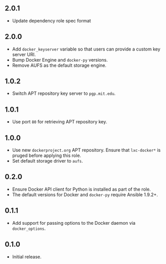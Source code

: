 ## 2.0.1
- Update dependency role spec format

## 2.0.0

- Add `docker_keyserver` variable so that users can provide a custom key server
  URI.
- Bump Docker Engine and `docker-py` versions.
- Remove AUFS as the default storage engine.

## 1.0.2

- Switch APT repository key server to `pgp.mit.edu`.

## 1.0.1

- Use port `80` for retrieving APT repository key.

## 1.0.0

- Use new `dockerproject.org` APT repository. Ensure that `lxc-docker*` is
  pruged before applying this role.
- Set default storage driver to `aufs`.

## 0.2.0

- Ensure Docker API client for Python is installed as part of the role.
- The default versions for Docker and `docker-py` require Ansible 1.9.2+.

## 0.1.1

- Add support for passing options to the Docker daemon via `docker_options`.

## 0.1.0

- Initial release.
